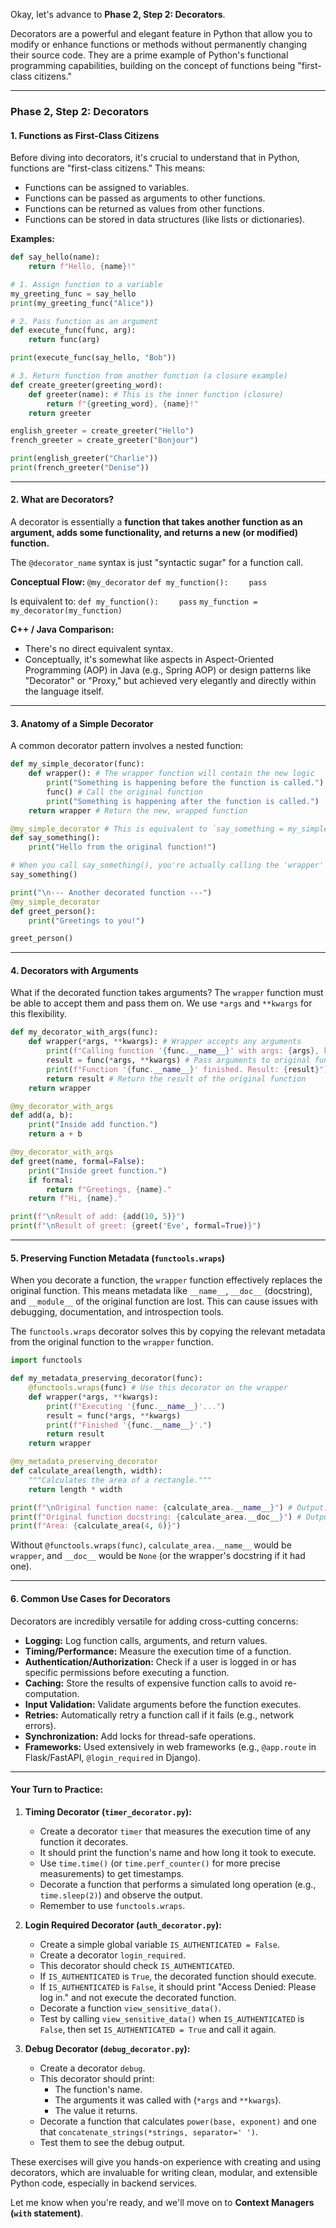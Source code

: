 Okay, let's advance to **Phase 2, Step 2: Decorators**.

Decorators are a powerful and elegant feature in Python that allow you to modify or enhance functions or methods without permanently changing their source code. They are a prime example of Python's functional programming capabilities, building on the concept of functions being "first-class citizens."

-----

### Phase 2, Step 2: Decorators

#### 1\. Functions as First-Class Citizens

Before diving into decorators, it's crucial to understand that in Python, functions are "first-class citizens." This means:

  * Functions can be assigned to variables.
  * Functions can be passed as arguments to other functions.
  * Functions can be returned as values from other functions.
  * Functions can be stored in data structures (like lists or dictionaries).

**Examples:**

```python
def say_hello(name):
    return f"Hello, {name}!"

# 1. Assign function to a variable
my_greeting_func = say_hello
print(my_greeting_func("Alice"))

# 2. Pass function as an argument
def execute_func(func, arg):
    return func(arg)

print(execute_func(say_hello, "Bob"))

# 3. Return function from another function (a closure example)
def create_greeter(greeting_word):
    def greeter(name): # This is the inner function (closure)
        return f"{greeting_word}, {name}!"
    return greeter

english_greeter = create_greeter("Hello")
french_greeter = create_greeter("Bonjour")

print(english_greeter("Charlie"))
print(french_greeter("Denise"))
```

-----

#### 2\. What are Decorators?

A decorator is essentially a **function that takes another function as an argument, adds some functionality, and returns a new (or modified) function.**

The `@decorator_name` syntax is just "syntactic sugar" for a function call.

**Conceptual Flow:**
`@my_decorator`
`def my_function():`
`     pass `

Is equivalent to:
`def my_function():`
`     pass `
`my_function = my_decorator(my_function)`

**C++ / Java Comparison:**

  * There's no direct equivalent syntax.
  * Conceptually, it's somewhat like aspects in Aspect-Oriented Programming (AOP) in Java (e.g., Spring AOP) or design patterns like "Decorator" or "Proxy," but achieved very elegantly and directly within the language itself.

-----

#### 3\. Anatomy of a Simple Decorator

A common decorator pattern involves a nested function:

```python
def my_simple_decorator(func):
    def wrapper(): # The wrapper function will contain the new logic
        print("Something is happening before the function is called.")
        func() # Call the original function
        print("Something is happening after the function is called.")
    return wrapper # Return the new, wrapped function

@my_simple_decorator # This is equivalent to `say_something = my_simple_decorator(say_something)`
def say_something():
    print("Hello from the original function!")

# When you call say_something(), you're actually calling the 'wrapper'
say_something()

print("\n--- Another decorated function ---")
@my_simple_decorator
def greet_person():
    print("Greetings to you!")

greet_person()
```

-----

#### 4\. Decorators with Arguments

What if the decorated function takes arguments? The `wrapper` function must be able to accept them and pass them on. We use `*args` and `**kwargs` for this flexibility.

```python
def my_decorator_with_args(func):
    def wrapper(*args, **kwargs): # Wrapper accepts any arguments
        print(f"Calling function '{func.__name__}' with args: {args}, kwargs: {kwargs}")
        result = func(*args, **kwargs) # Pass arguments to original function
        print(f"Function '{func.__name__}' finished. Result: {result}")
        return result # Return the result of the original function
    return wrapper

@my_decorator_with_args
def add(a, b):
    print("Inside add function.")
    return a + b

@my_decorator_with_args
def greet(name, formal=False):
    print("Inside greet function.")
    if formal:
        return f"Greetings, {name}."
    return f"Hi, {name}."

print(f"\nResult of add: {add(10, 5)}")
print(f"\nResult of greet: {greet('Eve', formal=True)}")
```

-----

#### 5\. Preserving Function Metadata (`functools.wraps`)

When you decorate a function, the `wrapper` function effectively replaces the original function. This means metadata like `__name__`, `__doc__` (docstring), and `__module__` of the original function are lost. This can cause issues with debugging, documentation, and introspection tools.

The `functools.wraps` decorator solves this by copying the relevant metadata from the original function to the `wrapper` function.

```python
import functools

def my_metadata_preserving_decorator(func):
    @functools.wraps(func) # Use this decorator on the wrapper
    def wrapper(*args, **kwargs):
        print(f"Executing '{func.__name__}'...")
        result = func(*args, **kwargs)
        print(f"Finished '{func.__name__}'.")
        return result
    return wrapper

@my_metadata_preserving_decorator
def calculate_area(length, width):
    """Calculates the area of a rectangle."""
    return length * width

print(f"\nOriginal function name: {calculate_area.__name__}") # Output: calculate_area
print(f"Original function docstring: {calculate_area.__doc__}") # Output: Calculates the area of a rectangle.
print(f"Area: {calculate_area(4, 6)}")
```

Without `@functools.wraps(func)`, `calculate_area.__name__` would be `wrapper`, and `__doc__` would be `None` (or the wrapper's docstring if it had one).

-----

#### 6\. Common Use Cases for Decorators

Decorators are incredibly versatile for adding cross-cutting concerns:

  * **Logging:** Log function calls, arguments, and return values.
  * **Timing/Performance:** Measure the execution time of a function.
  * **Authentication/Authorization:** Check if a user is logged in or has specific permissions before executing a function.
  * **Caching:** Store the results of expensive function calls to avoid re-computation.
  * **Input Validation:** Validate arguments before the function executes.
  * **Retries:** Automatically retry a function call if it fails (e.g., network errors).
  * **Synchronization:** Add locks for thread-safe operations.
  * **Frameworks:** Used extensively in web frameworks (e.g., `@app.route` in Flask/FastAPI, `@login_required` in Django).

-----

#### Your Turn to Practice:

1.  **Timing Decorator (`timer_decorator.py`):**

      * Create a decorator `timer` that measures the execution time of any function it decorates.
      * It should print the function's name and how long it took to execute.
      * Use `time.time()` (or `time.perf_counter()` for more precise measurements) to get timestamps.
      * Decorate a function that performs a simulated long operation (e.g., `time.sleep(2)`) and observe the output.
      * Remember to use `functools.wraps`.

2.  **Login Required Decorator (`auth_decorator.py`):**

      * Create a simple global variable `IS_AUTHENTICATED = False`.
      * Create a decorator `login_required`.
      * This decorator should check `IS_AUTHENTICATED`.
      * If `IS_AUTHENTICATED` is `True`, the decorated function should execute.
      * If `IS_AUTHENTICATED` is `False`, it should print "Access Denied: Please log in." and not execute the decorated function.
      * Decorate a function `view_sensitive_data()`.
      * Test by calling `view_sensitive_data()` when `IS_AUTHENTICATED` is `False`, then set `IS_AUTHENTICATED = True` and call it again.

3.  **Debug Decorator (`debug_decorator.py`):**

      * Create a decorator `debug`.
      * This decorator should print:
          * The function's name.
          * The arguments it was called with (`*args` and `**kwargs`).
          * The value it returns.
      * Decorate a function that calculates `power(base, exponent)` and one that `concatenate_strings(*strings, separator=' ')`.
      * Test them to see the debug output.

These exercises will give you hands-on experience with creating and using decorators, which are invaluable for writing clean, modular, and extensible Python code, especially in backend services.

Let me know when you're ready, and we'll move on to **Context Managers (`with` statement)**.